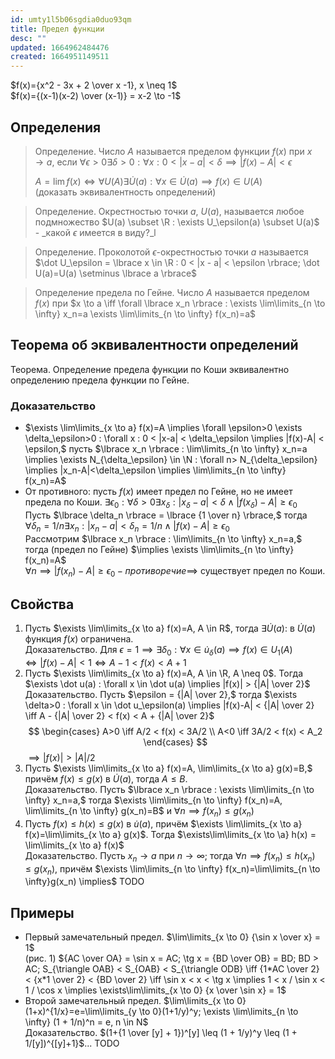```yaml
---
id: umty1l5b06sgdia0duo93qm
title: Предел функции
desc: ""
updated: 1664962484476
created: 1664951149511
---
```


$f(x)={x^2 - 3x + 2 \over x -1}, x \neq 1$  
$f(x)={(x-1)(x-2) \over (x-1)} = x-2 \to -1$

## Определения

> Определение. Число $A$ называется пределом функции $f(x)$ при $x \to a$, если $\forall \epsilon > 0 \exists \delta > 0 : \forall x : 0 < |x-a| < \delta \implies |f(x)-A|<\epsilon$
>
> $A = \lim f(x) \iff \forall U(A) \exists \dot U(a) : \forall x \in \dot U(a) \implies f(x) \in U(A)$  
> (доказать эквивалентность определений)

> Определение. Oкрестностью точки $a$, $U(a)$, называется любое подмножество $U(a) \subset \R : \exists U_\epsilon(a) \subset U(a)$ - _какой $\epsilon$ имеется в виду?_l

> Определение. Проколотой $\epsilon$-окрестностью точки $a$ называется $\dot U_\epsilon = \lbrace x \in \R : 0 < |x - a| < \epsilon \rbrace; \dot U(a)=U(a) \setminus \lbrace a \rbrace$

> Определение предела по Гейне. Число $A$ называется пределом $f(x)$ при $x \to a \iff \forall \lbrace x_n \rbrace : \exists \lim\limits_{n \to \infty} x_n=a   \exists \lim\limits_{n \to \infty} f(x_n)=a$

## Теорема об эквивалентности определений

Теорема. Определение предела функции по Коши эквивалентно определению предела функции по Гейне.

### Доказательство

- $\exists \lim\limits_{x \to a} f(x)=A \implies \forall \epsilon>0 \exists \delta_\epsilon>0 : \forall x : 0 < |x-a| < \delta_\epsilon \implies |f(x)-A| < \epsilon,$ пусть $\lbrace x_n \rbrace : \lim\limits_{n \to \infty} x_n=a \implies \exists N_{\delta_\epsilon} \in \N : \forall n> N_{\delta_\epsilon} \implies |x_n-A|<\delta_\epsilon \implies \lim\limits_{n \to \infty} f(x_n)=A$
- От противного: пусть $f(x)$ имеет предел по Гейне, но не имеет предела по Коши. $\exists \epsilon_0 : \forall \delta > 0 \exists x_\delta : |x_\delta - a| < \delta \land |f(x_\delta)-A| \geq \epsilon_0$  
  Пусть $\lbrace \delta_n \rbrace = \lbrace {1 \over n} \rbrace,$ тогда $\forall \delta_n=1/n \exists x_n : |x_n-a|<\delta_n=1/n \land |f(x)-A| \geq \epsilon_0$  
  Рассмотрим $\lbrace x_n \rbrace : \lim\limits_{n \to \infty} x_n=a,$ тогда (предел по Гейне) $\implies \exists \lim\limits_{n \to \infty} f(x_n)=A$  
  $\forall n \implies |f(x_n)-A| \geq \epsilon_0 - противоречие \implies$ существует предел по Коши.

## Свойства

1. Пусть $\exists \lim\limits_{x \to a} f(x)=A, A \in R$, тогда $\exists \dot U(a) :$ в $\dot U(a)$ функция $f(x)$ ограничена.  
   Доказательство. Для $\epsilon = 1 \implies \exists \delta_0 : \forall x \in \dot u_\delta(a) \implies f(x) \in U_1(A) \iff |f(x)-A| < 1 \iff A-1 < f(x) < A+1$
2. Пусть $\exists \lim\limits_{x \to a} f(x)=A, A \in \R, A \neq 0$. Тогда $\exists \dot u(a) : \forall x \in \dot u(a) \implies |f(x)| > {|A| \over 2}$  
   Доказательство. Пусть $\epsilon = {|A| \over 2},$ тогда $\exists \delta>0 : \forall x \in \dot u_\epsilon(a) \implies |f(x)-A| < {|A| \over 2} \iff A - {|A| \over 2} < f(x) < A + {|A| \over 2}$
   $$
   \begin{cases}
   A>0 \iff A/2 < f(x) < 3A/2 \\
   A<0 \iff 3A/2 < f(x) < A_2
   \end{cases}
   $$
   $\implies |f(x)| > |A|/2$
3. Пусть $\exists \lim\limits_{x \to a} f(x)=A, \lim\limits_{x \to a} g(x)=B,$ причём $f(x) \leq g(x)$ в $\dot U(a),$ тогда $A \leq B$.  
   Доказательство. Пусть $\lbrace x_n \rbrace : \exists \lim\limits_{n \to \infty} x_n=a,$ тогда $\exists \lim\limits_{n \to \infty} f(x_n)=A, \lim\limits_{n \to \infty} g(x_n)=B$ и $\forall n \implies f(x_n) \leq g(x_n)$
4. Пусть $f(x) \leq h(x) \leq g(x)$ в $\dot u(a),$ причём $\exists \lim\limits_{x \to a} f(x)=\lim\limits_{x \to a} g(x)$. Тогда $\exists\lim\limits_{x \to \a} h(x) = \lim\limits_{x \to a} f(x)$  
   Доказательство. Пусть $x_n \to a$ при $n \to \infty$; тогда $\forall n \implies f(x_n) \leq h(x_n) \leq g(x_n),$ причём $\exists \lim\limits_{n \to \infty} f(x_n)=\lim\limits_{n \to \infty}g(x_n) \implies$ TODO

## Примеры

- Первый замечательный предел. $\lim\limits_{x \to 0} {\sin x \over x} = 1$  
  (рис. 1) ${AC \over OA} = \sin x = AC; \tg x = {BD \over OB} = BD; BD > AC; S_{\triangle OAB} < S_{OAB} < S_{\triangle ODB} \iff {1*AC \over 2} < {x*1 \over 2} < {BD \over 2} \iff \sin x < x < \tg x \implies 1 < x / \sin x < 1 / \cos x \implies \exists\lim\limits_{x \to 0} {x \over \sin x} = 1$
- Второй замечательный предел. $\lim\limits_{x \to 0}(1+x)^{1/x}=e=\lim\limits_{y \to 0}(1+1/y)^y; \exists \lim\limits_{n \to \infty} (1 + 1/n)^n = e, n \in N$  
  Доказательство. $(1+{1 \over [y] + 1})^[y] \leq (1 + 1/y)^y \leq (1 + 1/[y])^{[y]+1}$... TODO
